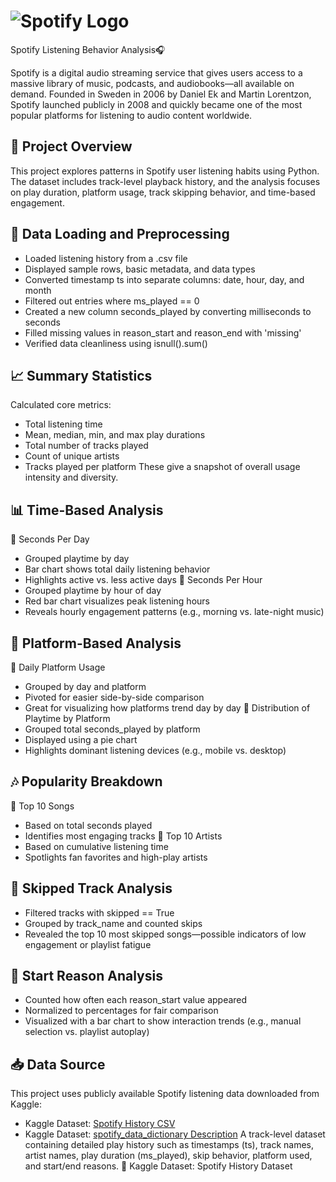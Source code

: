 # ![Spotify Logo](https://upload.wikimedia.org/wikipedia/commons/2/26/Spotify_logo_with_text.svg)
Spotify Listening Behavior Analysis🎧

Spotify is a digital audio streaming service that gives users access to a massive library of music, podcasts, and audiobooks—all available on demand. Founded in Sweden in 2006 by Daniel Ek and Martin Lorentzon, Spotify launched publicly in 2008 and quickly became one of the most popular platforms for listening to audio content worldwide.


## 📝 Project Overview
This project explores patterns in Spotify user listening habits using Python. The dataset includes track-level playback history, and the analysis focuses on play duration, platform usage, track skipping behavior, and time-based engagement.

## 📂 Data Loading and Preprocessing
- Loaded listening history from a .csv file
- Displayed sample rows, basic metadata, and data types
- Converted timestamp ts into separate columns: date, hour, day, and month
- Filtered out entries where ms_played == 0
- Created a new column seconds_played by converting milliseconds to seconds
- Filled missing values in reason_start and reason_end with 'missing'
- Verified data cleanliness using isnull().sum()

## 📈 Summary Statistics
Calculated core metrics:
- Total listening time
- Mean, median, min, and max play durations
- Total number of tracks played
- Count of unique artists
- Tracks played per platform
These give a snapshot of overall usage intensity and diversity.

## 📊 Time-Based Analysis
🔹 Seconds Per Day
- Grouped playtime by day
- Bar chart shows total daily listening behavior
- Highlights active vs. less active days
🔹 Seconds Per Hour
- Grouped playtime by hour of day
- Red bar chart visualizes peak listening hours
- Reveals hourly engagement patterns (e.g., morning vs. late-night music)

## 📱 Platform-Based Analysis
🔹 Daily Platform Usage
- Grouped by day and platform
- Pivoted for easier side-by-side comparison
- Great for visualizing how platforms trend day by day
🔹 Distribution of Playtime by Platform
- Grouped total seconds_played by platform
- Displayed using a pie chart
- Highlights dominant listening devices (e.g., mobile vs. desktop)

## 🎶 Popularity Breakdown
🔹 Top 10 Songs
- Based on total seconds played
- Identifies most engaging tracks
🔹 Top 10 Artists
- Based on cumulative listening time
- Spotlights fan favorites and high-play artists

## 🚫 Skipped Track Analysis
- Filtered tracks with skipped == True
- Grouped by track_name and counted skips
- Revealed the top 10 most skipped songs—possible indicators of low engagement or playlist fatigue

## 🧭 Start Reason Analysis
- Counted how often each reason_start value appeared
- Normalized to percentages for fair comparison
- Visualized with a bar chart to show interaction trends (e.g., manual selection vs. playlist autoplay)


## 📥 Data Source
This project uses publicly available Spotify listening data downloaded from Kaggle:
- Kaggle Dataset: [Spotify History CSV](https://www.kaggle.com/datasets/spotify_history.csv)
- Kaggle Dataset: [spotify_data_dictionary Description](https://www.kaggle.com/datasets/spotify_data_dictionary_Description.csv)
A track-level dataset containing detailed play history such as timestamps (ts), track names, artist names, play duration (ms_played), skip behavior, platform used, and start/end reasons.
🔗 Kaggle Dataset: Spotify History Dataset



